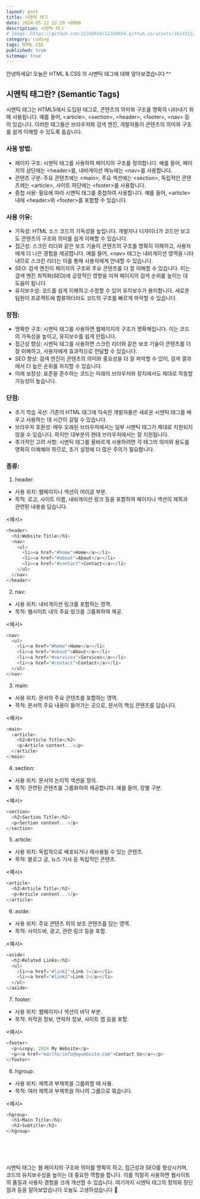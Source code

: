 ```yaml
---
layout: post
title: 시멘틱 태그
date: 2024-05-12 12:29 +0900
description: 시멘틱 태그
# image: https://github.com/123dd654/123dd654.github.io/assets/161431124/c0d2c6f6-030e-48d8-a796-c1ff3a31b675
category: coding
tags: HTML CSS
published: true
sitemap: true
---
```


안녕하세요!
오늘은 HTML & CSS 의 시멘틱 태그에 대해 알아보겠습니다 ^^

## 시멘틱 태그란? (Semantic Tags)
시멘틱 태그는 HTML5에서 도입된 태그로, 콘텐츠의 의미와 구조를 명확히 나타내기 위해 사용됩니다.
예를 들어, <article\>, <section\>, <header\>, <footer\>, <nav\> 등이 있습니다.
이러한 태그들은 브라우저와 검색 엔진, 개발자들이 콘텐츠의 의미와 구조를 쉽게 이해할 수 있도록 돕습니다.

### 사용 방법:

* 페이지 구조: 시멘틱 태그를 사용하여 페이지의 구조를 정의합니다. 예를 들어, 페이지의 상단에는 <header\>를, 내비게이션 메뉴에는 <nav\>를 사용합니다.
* 콘텐츠 구분: 주요 콘텐츠에는 <main\>, 주요 섹션에는 <section\>, 독립적인 콘텐츠에는 <article\>, 사이트 하단에는 <footer\>를 사용합니다.
* 중첩 사용: 필요에 따라 시멘틱 태그를 중첩하여 사용합니다. 예를 들어, <article\> 내에 <header\>와 <footer\>를 포함할 수 있습니다.

### 사용 이유:

* 가독성: HTML 소스 코드의 가독성을 높입니다. 개발자나 디자이너가 코드만 보고도 콘텐츠의 구조와 의미를 쉽게 이해할 수 있습니다.
* 접근성: 스크린 리더와 같은 보조 기술이 콘텐츠의 구조를 명확히 이해하고, 사용자에게 더 나은 경험을 제공합니다. 예를 들어, <nav\> 태그는 내비게이션 영역을 나타내므로 스크린 리더는 이를 통해 사용자에게 안내할 수 있습니다.
* SEO: 검색 엔진이 페이지의 구조와 주요 콘텐츠를 더 잘 이해할 수 있습니다. 이는 검색 엔진 최적화(SEO)에 긍정적인 영향을 미쳐 페이지의 검색 순위를 높이는 데 도움이 됩니다.
* 유지보수성: 코드를 쉽게 이해하고 수정할 수 있어 유지보수가 용이합니다. 새로운 팀원이 프로젝트에 합류하더라도 코드의 구조를 빠르게 파악할 수 있습니다.

### 장점:

* 명확한 구조: 시멘틱 태그를 사용하면 웹페이지의 구조가 명확해집니다. 이는 코드의 가독성을 높이고, 유지보수를 쉽게 만듭니다.
* 접근성 향상: 시멘틱 태그를 사용하면 스크린 리더와 같은 보조 기술이 콘텐츠를 더 잘 이해하고, 사용자에게 효과적으로 전달할 수 있습니다.
* SEO 향상: 검색 엔진이 콘텐츠의 의미와 중요성을 더 잘 파악할 수 있어, 검색 결과에서 더 높은 순위를 차지할 수 있습니다.
* 미래 보장성: 표준을 준수하는 코드는 미래의 브라우저와 장치에서도 제대로 작동할 가능성이 높습니다.

### 단점:

* 초기 학습 곡선: 기존의 HTML 태그에 익숙한 개발자들은 새로운 시멘틱 태그를 배우고 사용하는 데 시간이 걸릴 수 있습니다.
* 브라우저 호환성: 매우 오래된 브라우저에서는 일부 시멘틱 태그가 제대로 지원되지 않을 수 있습니다. 하지만 대부분의 현대 브라우저에서는 잘 지원됩니다.
* 추가적인 고려 사항: 시멘틱 태그를 올바르게 사용하려면 각 태그의 의미와 용도를 명확히 이해해야 하므로, 초기 설정에 더 많은 주의가 필요합니다.

### 종류:

1. header:

* 사용 위치: 웹페이지나 섹션의 머리글 부분.
* 목적: 로고, 사이트 이름, 내비게이션 링크 등을 포함하여 페이지나 섹션의 제목과 관련된 내용을 담습니다.

<예시>

````javascript
<header>
  <h1>Website Title</h1>
  <nav>
    <ul>
      <li><a href="#home">Home</a></li>
      <li><a href="#about">About</a></li>
      <li><a href="#contact">Contact</a></li>
    </ul>
  </nav>
</header>
````

2. nav:

* 사용 위치: 내비게이션 링크를 포함하는 영역.
* 목적: 웹사이트 내의 주요 링크를 그룹화하여 제공.

<예시>

````javascript
<nav>
  <ul>
    <li><a href="#home">Home</a></li>
    <li><a href="#about">About</a></li>
    <li><a href="#services">Services</a></li>
    <li><a href="#contact">Contact</a></li>
  </ul>
</nav>
````

3. main:

* 사용 위치: 문서의 주요 콘텐츠를 포함하는 영역.
* 목적: 문서의 주요 내용이 들어가는 곳으로, 문서의 핵심 콘텐츠를 담습니다.

<예시>

````javascript
<main>
  <article>
    <h2>Article Title</h2>
    <p>Article content...</p>
  </article>
</main>
````

4. section:

* 사용 위치: 문서의 논리적 섹션을 정의.
* 목적: 관련된 콘텐츠를 그룹화하여 제공합니다. 예를 들어, 장별 구분.

<예시>

````javascript
<section>
  <h2>Section Title</h2>
  <p>Section content...</p>
</section>
````

5. article:

* 사용 위치: 독립적으로 배포되거나 재사용될 수 있는 콘텐츠.
* 목적: 블로그 글, 뉴스 기사 등 독립적인 콘텐츠.

<예시>

````javascript
<article>
  <h2>Article Title</h2>
  <p>Article content...</p>
</article>
````

6. aside:

* 사용 위치: 주요 콘텐츠 외의 보조 콘텐츠를 담는 영역.
* 목적: 사이드바, 광고, 관련 링크 등을 포함.

<예시>

````javascript
<aside>
  <h2>Related Links</h2>
  <ul>
    <li><a href="#link1">Link 1</a></li>
    <li><a href="#link2">Link 2</a></li>
  </ul>
</aside>
````

7. footer:

* 사용 위치: 웹페이지나 섹션의 바닥 부분.
* 목적: 저작권 정보, 연락처 정보, 사이트 맵 등을 포함.

<예시> 

````javascript
<footer>
  <p>&copy; 2024 My Website</p>
  <p><a href="mailto:info@mywebsite.com">Contact Us</a></p>
</footer>
````

8. hgroup:

* 사용 위치: 제목과 부제목을 그룹화할 때 사용.
* 목적: 여러 제목과 부제목을 하나의 그룹으로 묶습니다.

<예시> 

````javascript
<hgroup>
  <h1>Main Title</h1>
  <h2>Subtitle</h2>
</hgroup>
````

<br />
<br />
<br />

시멘틱 태그는 웹 페이지의 구조와 의미를 명확히 하고, 접근성과 SEO를 향상시키며,
코드의 유지보수성을 높이는 데 중요한 역할을 합니다. 이를 적절히 사용하면 웹사이트의 품질과 사용자 경험을 크게 개선할 수 있습니다.
여기까지 시멘틱 태그의 정의와 장단점과 등을 알아보았습니다 
오늘도 고생하셨습니다 🍞







